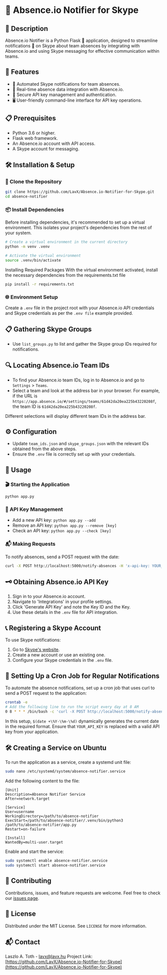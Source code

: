 
# 🚀 Absence.io Notifier for Skype

## 📝 Description
Absence.io Notifier is a Python Flask 🐍 application, designed to streamline notifications 📣 on Skype about team absences by integrating with Absence.io and using Skype messaging for effective communication within teams.

## 🌟 Features
- 🤖 Automated Skype notifications for team absences.
- 📅 Real-time absence data integration with Absence.io.
- 🔐 Secure API key management and authentication.
- 🖥️ User-friendly command-line interface for API key operations.

## 📋 Prerequisites
- Python 3.6 or higher.
- Flask web framework.
- An Absence.io account with API access.
- A Skype account for messaging.

## 🛠 Installation & Setup

### 📡 Clone the Repository
```bash
git clone https://github.com/LavX/Absence.io-Notifier-for-Skype.git
cd absence-notifier
```

### 📦 Install Dependencies
Before installing dependencies, it's recommended to set up a virtual environment. This isolates your project's dependencies from the rest of your system.

```bash
# Create a virtual environment in the current directory
python -m venv .venv

# Activate the virtual environment
source .venv/bin/activate
```

Installing Required Packages
With the virtual environment activated, install the necessary dependencies from the requirements.txt file

```bash
pip install -r requirements.txt
```

### 🌐 Environment Setup
Create a `.env` file in the project root with your Absence.io API credentials and Skype credentials as per the `.env file` example provided.

## 📋 Gathering Skype Groups
- Use `list_groups.py` to list and gather the Skype group IDs required for notifications.

## 🔍 Locating Absence.io Team IDs
- To find your Absence.io team IDs, log in to Absence.io and go to `Settings` > `Teams`.
- Select a team and look at the address bar in your browser. For example, if the URL is `https://app.absence.io/#/settings/teams/61d42da20ea225b43220208f`, the team ID is `61d42da20ea225b43220208f`.

Different selections will display different team IDs in the address bar.

## ⚙️ Configuration
- Update `team_ids.json` and `skype_groups.json` with the relevant IDs obtained from the above steps.
- Ensure the `.env` file is correctly set up with your credentials.

## 🚀 Usage

### 🎬 Starting the Application
```bash
python app.py
```

### 🔑 API Key Management
- Add a new API key: `python app.py --add`
- Remove an API key: `python app.py --remove [key]`
- Check an API key: `python app.py --check [key]`

### 📬 Making Requests
To notify absences, send a POST request with the date:

```bash
curl -X POST http://localhost:5000/notify-absences -H 'x-api-key: YOUR_API_KEY' -H 'Content-Type: application/json' -d '{"date": "2024-01-20"}'
```

## 🗝 Obtaining Absence.io API Key
1. Sign in to your Absence.io account.
2. Navigate to 'Integrations' in your profile settings.
3. Click 'Generate API Key' and note the Key ID and the Key.
4. Use these details in the `.env` file for API integration.

## 📞 Registering a Skype Account
To use Skype notifications:
1. Go to [Skype's website](https://www.skype.com).
2. Create a new account or use an existing one.
3. Configure your Skype credentials in the `.env` file.

## 🔄 Setting Up a Cron Job for Regular Notifications
To automate the absence notifications, set up a cron job that uses curl to send a POST request to the application:
```bash
crontab -e
# Add the following line to run the script every day at 8 AM
0 8 * * * /bin/bash -c 'curl -X POST http://localhost:5000/notify-absences -H "x-api-key: YOUR_API_KEY" -H "Content-Type: application/json" -d "{\"date\": \"$(date +\%Y-\%m-\%d)\"}" >> /path/to/logfile.log 2>&1'
```
In this setup, `$(date +\%Y-\%m-\%d)` dynamically generates the current date in the required format. Ensure that `YOUR_API_KEY` is replaced with a valid API key from your application.


## 🛠 Creating a Service on Ubuntu
To run the application as a service, create a systemd unit file:

```bash
sudo nano /etc/systemd/system/absence-notifier.service
```

Add the following content to the file:

```
[Unit]
Description=Absence Notifier Service
After=network.target

[Service]
User=username
WorkingDirectory=/path/to/absence-notifier
ExecStart=/path/to/absence-notifier/.venv/bin/python3 /path/to/absence-notifier/app.py
Restart=on-failure

[Install]
WantedBy=multi-user.target
```

Enable and start the service:

```bash
sudo systemctl enable absence-notifier.service
sudo systemctl start absence-notifier.service
```

## 👐 Contributing
Contributions, issues, and feature requests are welcome. Feel free to check our [issues page](https://github.com/LavX/Absence.io-Notifier-for-Skype/issues).

## 📜 License
Distributed under the MIT License. See `LICENSE` for more information.

## 📬 Contact
Laszlo A. Toth - [lavx@lavx.hu](mailto:lavx@lavx.hu)
Project Link: [https://github.com/LavX/Absence.io-Notifier-for-Skype](https://github.com/LavX/Absence.io-Notifier-for-Skype)
